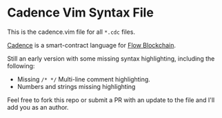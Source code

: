 # Cadence Vim Syntax File

This is the cadence.vim file for all `*.cdc` files.

[Cadence](https://docs.onflow.org/cadence) is a smart-contract language for [Flow Blockchain](https://www.onflow.org/).

Still an early version with some missing syntax highlighting, including the following:
* Missing `/* */` Multi-line comment highlighting.
* Numbers and strings missing highlighting

Feel free to fork this repo or submit a PR with an update to the file and I'll add you as an author.
